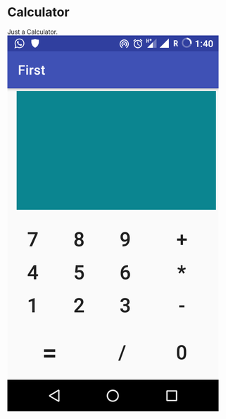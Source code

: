 # Calculator

Just a Calculator.
![alt text](https://github.com/braceritchie/Calculator/blob/master/app/Screenshot_20171206-134004.png)

